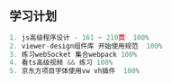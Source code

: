 ## 学习计划

```javascript
1. js高级程序设计 - 161 ~ 210页  100%
2. viewer-design组件库 开始使用规范  100%
3. 练习webSocket 集合webpack 100%
4. 看ts高级视频 && 练习 100%
5. 京东方项目字体使用vw vh插件  100%
```

